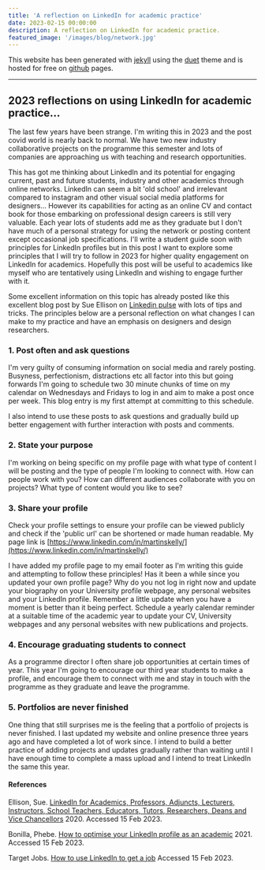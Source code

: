 ```yaml
---
title: 'A reflection on LinkedIn for academic practice'
date: 2023-02-15 00:00:00
description: A reflection on LinkedIn for academic practice.
featured_image: '/images/blog/network.jpg'
---
```



This website has been generated with [jekyll](https://github.com/jekyll/jekyll) using the [duet](https://jekyllthemes.io/theme/duet-portfolio-jekyll-theme) theme and is hosted for free on [github](https://guides.github.com/features/pages/) pages.

___

## 2023 reflections on using LinkedIn for academic practice...

The last few years have been strange. I'm writing this in 2023 and the post covid world is nearly back to normal. We have two new industry collaborative projects on the programme this semester and lots of companies are approaching us with teaching and research opportunities.

This has got me thinking about LinkedIn and its potential for engaging current, past and future students, industry and other academics through online networks. LinkedIn can seem a bit 'old school' and irrelevant compared to instagram and other visual social media platforms for designers... However its capabilities for acting as an online CV and contact book for those embarking on professional design careers is still very valuable. Each year lots of students add me as they graduate but I don't have much of a personal strategy for using the network or posting content except occasional job specifications. I'll write a student guide soon with principles for LinkedIn profiles but in this post I want to explore some principles that I will try to follow in 2023 for higher quality engagement on LinkedIn for academics. Hopefully this post will be useful to academics like myself who are tentatively using LinkedIn and wishing to engage further with it.

Some excellent information on this topic has already posted like this excellent blog post by Sue Ellison on [Linkedin pulse](https://www.linkedin.com/pulse/linkedin-academics-professors-adjuncts-lecturers-school-sue-ellson) with lots of tips and tricks. The principles below are a personal reflection on what changes I can make to my practice and have an emphasis on designers and design researchers.

### 1. Post often and ask questions
I'm very guilty of consuming information on social media and rarely posting. Busyness, perfectionism, distractions etc all factor into this but going forwards I'm going to schedule two 30 minute chunks of time on my calendar on Wednesdays and Fridays to log in and aim to make a post once per week. This blog entry is my first attempt at committing to this schedule.

I also intend to use these posts to ask questions and gradually build up better engagement with further interaction with posts and comments.

### 2. State your purpose

I'm working on being specific on my profile page with what type of content I will be posting and the type of people I'm looking to connect with. How can people work with you? How can different audiences collaborate with you on projects? What type of content would you like to see?

### 3. Share your profile

Check your profile settings to ensure your profile can be viewed publicly and check if the 'public url' can be shortened or made human readable. My page link is [https://www.linkedin.com/in/martinskelly/](https://www.linkedin.com/in/martinskelly/)

I have added my profile page to my email footer as I'm writing this guide and attempting to follow these principles! Has it been a while since you updated your own profile page?  Why do you not log in right now and update your biography on your University profile webpage, any personal websites and your LinkedIn profile. Remember a little update when you have a moment is better than it being perfect.  Schedule a yearly calendar reminder at a suitable time of the academic year to update your CV, University webpages and any personal websites with new publications and projects.

### 4. Encourage graduating students to connect

As a programme director I often share job opportunities at certain times of year. This year I'm going to encourage our third year students to make a profile, and encourage them to connect with me and stay in touch with the programme as they graduate and leave the programme.

### 5. Portfolios are never finished

One thing that still surprises me is the feeling that a portfolio of projects is never finished. I last updated my website and online presence three years ago and have completed a lot of work since. I intend to build a better practice of adding projects and updates gradually rather than waiting until I have enough time to complete a mass upload and I intend to treat LinkedIn the same this year.


#### References

Ellison, Sue. [LinkedIn for Academics, Professors, Adjuncts, Lecturers, Instructors, School Teachers, Educators, Tutors, Researchers, Deans and Vice Chancellors](https://www.linkedin.com/pulse/linkedin-academics-professors-adjuncts-lecturers-school-sue-ellson) 2020. Accessed 15 Feb 2023.

Bonilla, Phebe. [How to optimise your LinkedIn profile as an academic](https://www.researchretold.com/how-to-optimise-your-linkedin-profile-as-an-academic/) 2021. Accessed 15 Feb 2023.

Target Jobs. [How to use LinkedIn to get a job](https://targetjobs.co.uk/careers-advice/finding-a-job/how-use-linkedin-get-job) Accessed 15 Feb 2023.
